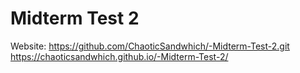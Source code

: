 # Midterm Test 2

Website: [https://github.com/ChaoticSandwhich/-Midterm-Test-2.git ](https://chaoticsandwhich.github.io/-Midterm-Test-2/)https://chaoticsandwhich.github.io/-Midterm-Test-2/
